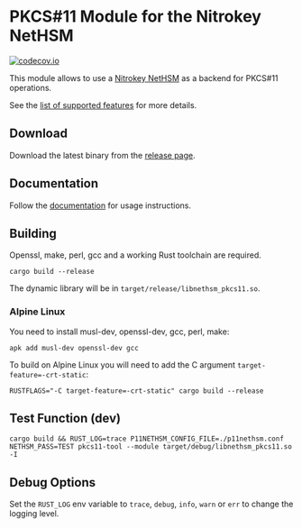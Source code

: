 # PKCS#11 Module for the Nitrokey NetHSM

[![codecov.io][codecov-badge]][codecov-url]

[codecov-badge]: https://codecov.io/gh/nitrokey/nethsm-pkcs11/branch/main/graph/badge.svg
[codecov-url]: https://app.codecov.io/gh/nitrokey/nethsm-pkcs11/tree/main

This module allows to use a [Nitrokey NetHSM](https://www.nitrokey.com/products/nethsm) as a backend for PKCS#11 operations.

See the [list of supported features](./features.md) for more details.

## Download

Download the latest binary from the [release page](https://github.com/Nitrokey/nethsm-pkcs11/releases).

## Documentation

Follow the [documentation](https://docs.nitrokey.com/nethsm/pkcs11-setup.html) for usage instructions.

## Building

Openssl, make, perl, gcc and a working Rust toolchain are required.

```
cargo build --release
```

The dynamic library will be in `target/release/libnethsm_pkcs11.so`.

### Alpine Linux

You need to install musl-dev, openssl-dev, gcc, perl, make:

```
apk add musl-dev openssl-dev gcc
```

To build on Alpine Linux you will need to add the C argument `target-feature=-crt-static`:

```
RUSTFLAGS="-C target-feature=-crt-static" cargo build --release
```


## Test Function (dev)

```
cargo build && RUST_LOG=trace P11NETHSM_CONFIG_FILE=./p11nethsm.conf NETHSM_PASS=TEST pkcs11-tool --module target/debug/libnethsm_pkcs11.so -I 
```

## Debug Options

Set the `RUST_LOG` env variable to `trace`, `debug`, `info`, `warn` or `err` to change the logging level.
